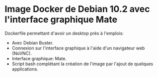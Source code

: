 # Image Docker de Debian 10.2 avec l'interface graphique Mate

 Dockerfile permettant d'avoir un desktop près à l'emplois:
 * Avec Debian Buster.
 * Connexion sur l'interface graphique à l'aide d'un navigateur web (NoVNC).
 * Interface graphique: Mate.
 * Script bash complétant la création de l'image par l'ajout de quelques applications.
